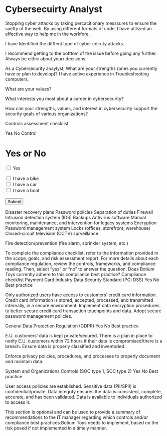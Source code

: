 <htmk>
<body>

<h1> Cybersecuirty Analyst </h1>

<p>Stopping cyber attacks by taking percacitionary messsures to ensure the saefty of the web. By using different formats of code, I have utilized an effective way to help me in the workfore.</p>


<p>I have Identified the difffent type of cyber ceiruty attacks.</p>


<p>I recommend getting to the botttom of the issue before going any further. Always be eithic about yourr decisions.</p>

As a Cybersecurity anaylyst, 
What are your strengths (ones you currently have or plan to develop)?
I have active experience in Troubleshooting computers, 

What are your values?

What interests you most about a career in cybersecurity?

How can your strengths, values, and interest in cybersecurity support the security goals of various organizations?


Controls assessment checklist

Yes No Control
<h1>Yes or No</h1>
<form action="/action_page.php">
  <input type="checkbox" id="yes1" name="yes1" value="yes">
  <label for="checkbox1"> Yes</label><br>
</form>

<form action="/action_page.php">
  <input type="checkbox" id="vehicle1" name="vehicle1" value="Bike">
  <label for="vehicle1"> I have a bike</label><br>
  <input type="checkbox" id="vehicle2" name="vehicle2" value="Car">
  <label for="vehicle2"> I have a car</label><br>
  <input type="checkbox" id="vehicle3" name="vehicle3" value="Boat">
  <label for="vehicle3"> I have a boat</label><br><br>
  <input type="submit" value="Submit">
</form>
  
Disaster recovery plans
Password policies
Separation of duties
Firewall
Intrusion detection system (IDS)
Backups
Antivirus software
Manual monitoring, maintenance, and intervention for legacy
systems
Encryption
Password management system
Locks (offices, storefront, warehouse)
Closed-circuit television (CCTV) surveillance

Fire detection/prevention (fire alarm, sprinkler system, etc.)

To complete the compliance checklist, refer to the information provided in the scope,
goals, and risk assessment report. For more details about each compliance regulation,
review the controls, frameworks, and compliance reading.
Then, select “yes” or “no” to answer the question: Does Botium Toys currently adhere
to this compliance best practice?
Compliance checklist
Payment Card Industry Data Security Standard (PCI DSS)
Yes No Best practice

Only authorized users have access to customers’ credit card
information.
Credit card information is stored, accepted, processed, and
transmitted internally, in a secure environment.
Implement data encryption procedures to better secure credit card
transaction touchpoints and data.
Adopt secure password management policies.

General Data Protection Regulation (GDPR)
Yes No Best practice

E.U. customers’ data is kept private/secured.
There is a plan in place to notify E.U. customers within 72 hours if
their data is compromised/there is a breach.
Ensure data is properly classified and inventoried.

Enforce privacy policies, procedures, and processes to properly
document and maintain data.

System and Organizations Controls (SOC type 1, SOC type 2)
Yes No Best practice

User access policies are established.
Sensitive data (PII/SPII) is confidential/private.
Data integrity ensures the data is consistent, complete, accurate,
and has been validated.
Data is available to individuals authorized to access it.

This section is optional and can be used to provide a summary of recommendations to
the IT manager regarding which controls and/or compliance best practices Botium
Toys needs to implement, based on the risk posed if not implemented in a timely
manner.
</body>
</html>
